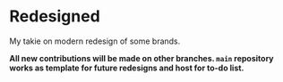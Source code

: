# Redesigned
My takie on modern redesign of some brands.

**All new contributions will be made on other branches. ```main``` repository works as template for future redesigns and host for to-do list.**
